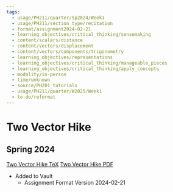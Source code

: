 ```yaml
---
tags:
  - usage/PH211/quarter/Sp2024/Week1
  - usage/PH211/section_type/recitation
  - format/assignment2024-02-21
  - learning_objectives/critical_thinking/sensemaking
  - content/scalars/distance
  - content/vectors/displacement
  - content/vectors/components/trigonometry
  - learning_objectives/representations
  - learning_objectives/critical_thinking/manageable_pieces
  - learning_objectives/critical_thinking/apply_concepts
  - modality/in-person
  - time/unknown
  - source/PH201_tutorials
  - usage/PH211/quarter/W2025/Week1
  - to-do/reformat
---
```

# Two Vector Hike
## Spring 2024
[Two Vector Hike TeX](./Two_Vector_Hike_2024_04_03.tex)
[Two Vector Hike PDF](./Two_Vector_Hike_2024_04_03.pdf)
* Added to Vault
	* Assignment Format Version 2024-02-21